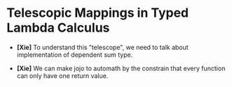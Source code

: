 # Telescopic Mappings in Typed Lambda Calculus

- **[Xie]**
  To understand this "telescope",
  we need to talk about implementation of dependent sum type.

- **[Xie]**
  We can make jojo to automath by the constrain that
  every function can only have one return value.
